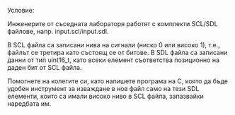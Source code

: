 Условие:

Инженерите от съседната лабораторя работят с комплекти SCL/SDL файлове, напр.
input.scl/input.sdl.

В SCL файла са записани нива на сигнали (ниско 0 или високо 1), т.е., файлът се третира като състоящ се от битове. В SDL файла са записани данни от тип uint16_t, като всеки елемент съответства
позиционно на даден бит от SCL файла.

Помогнете на колегите си, като напишете програма на C, която да бъде удобен инструмент за
изваждане в нов файл само на тези SDL елементи, които са имали високо ниво в SCL файла,
запазвайки наредбата им.

